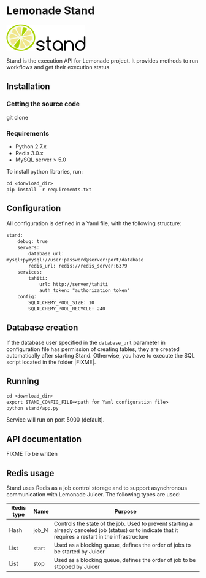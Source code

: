 # Lemonade Stand
[logo]: docs/img/stand.png "Lemonade Stand"

![alt text][logo]

Stand is the execution API for Lemonade project. It provides methods to run workflows and get their execution status.

## Installation
### Getting the source code

git clone

### Requirements
 - Python 2.7.x
 - Redis 3.0.x
 - MySQL server > 5.0

 To install python libraries, run:

 ```
 cd <donwload_dir>
 pip install -r requirements.txt
 ```

## Configuration
All configuration is defined in a Yaml file, with the following structure:

```
stand:
    debug: true
    servers:
        database_url: mysql+pymysql://user:password@server:port/database
        redis_url: redis://redis_server:6379
    services:
        tahiti:
            url: http://server/tahiti
            auth_token: "authorization_token"
    config:
        SQLALCHEMY_POOL_SIZE: 10
        SQLALCHEMY_POOL_RECYCLE: 240
```
## Database creation

If the database user specified in the `database_url` parameter in configuration file has permission of creating tables, 
they are created automatically after starting Stand. Otherwise, you have to execute the SQL script located in the folder |FIXME|.

## Running

```
cd <download_dir>
export STAND_CONFIG_FILE=<path for Yaml configuration file>
python stand/app.py
```
Service will run on port 5000 (default).

## API documentation

FIXME To be written

## Redis usage

Stand uses Redis as a job control storage and to support asynchronous
communication with Lemonade Juicer. The following types are used:

**Redis type** | **Name**  | **Purpose** 
------------|-------|---------
 Hash       | job_N | Controls the state of the job. Used to prevent starting a already canceled job (status) or to indicate that it requires a restart in the infrastructure
 List       | start | Used as a blocking queue, defines the order of jobs to be started by Juicer
 List       | stop  | Used as a blocking queue, defines the order of job to be stopped by Juicer

